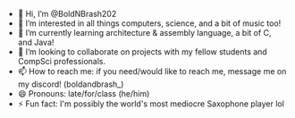 - 👋 Hi, I’m @BoldNBrash202 
- 👀 I’m interested in all things computers, science, and a bit of music too!
- 🌱 I’m currently learning architecture & assembly language, a bit of C, and Java!
- 💞️ I’m looking to collaborate on projects with my fellow students and CompSci professionals.
- 📫 How to reach me: if you need/would like to reach me, message me on my discord! (boldandbrash_) 
- 😄 Pronouns: late/for/class (he/him)
- ⚡ Fun fact: I'm possibly the world's most mediocre Saxophone player lol 

<!---
BoldNBrash202/BoldNBrash202 is a ✨ special ✨ repository because its `README.md` (this file) appears on your GitHub profile.
You can click the Preview link to take a look at your changes.
--->
